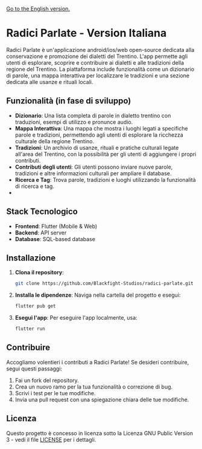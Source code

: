 [Go to the English version.](README_ENG.md)


# Radici Parlate - Version Italiana

Radici Parlate è un'applicazione android/ios/web open-source dedicata alla conservazione e promozione dei dialetti del Trentino. L'app permette agli utenti di esplorare, scoprire e contribuire ai dialetti e alle tradizioni della regione del Trentino. La piattaforma include funzionalità come un dizionario di parole, una mappa interattiva per localizzare le tradizioni e una sezione dedicata alle usanze e rituali locali.

## Funzionalità (in fase di sviluppo)
- **Dizionario**: Una lista completa di parole in dialetto trentino con traduzioni, esempi di utilizzo e pronunce audio.
- **Mappa Interattiva**: Una mappa che mostra i luoghi legati a specifiche parole e tradizioni, permettendo agli utenti di esplorare la ricchezza culturale della regione Trentino.
- **Tradizioni**: Un archivio di usanze, rituali e pratiche culturali legate all'area del Trentino, con la possibilità per gli utenti di aggiungere i propri contributi.
- **Contributi degli utenti**: Gli utenti possono inviare nuove parole, tradizioni e altre informazioni culturali per ampliare il database.
- **Ricerca e Tag**: Trova parole, tradizioni e luoghi utilizzando la funzionalità di ricerca e tag.
- 
## Stack Tecnologico
- **Frontend**: Flutter (Mobile & Web)
- **Backend**: API server
- **Database**: SQL-based database 

## Installazione
1. **Clona il repository**:
   ```bash
   git clone https://github.com/Blackfight-Studios/radici-parlate.git
    ```
2. **Installa le dipendenze**: Naviga nella cartella del progetto e esegui:
   ```bash
   flutter pub get
    ```
3. **Esegui l'app**: Per eseguire l'app localmente, usa:
    ```bash
   flutter run
    ```

## Contribuire

Accogliamo volentieri i contributi a Radici Parlate! Se desideri contribuire, segui questi passaggi:
<ol>
  <li>Fai un fork del repository.</li>
  <li>Crea un nuovo ramo per la tua funzionalità o correzione di bug.</li>
  <li>Scrivi i test per le tue modifiche.</li>
  <li>Invia una pull request con una spiegazione chiara delle tue modifiche.</li>
</ol>

## Licenza

Questo progetto è concesso in licenza sotto la Licenza GNU Public Version 3 - vedi il file [LICENSE](LICENSE) per i dettagli.
